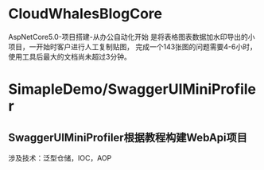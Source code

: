 # CloudWhalesBlogCore
AspNetCore5.0-项目搭建-从办公自动化开始
是将表格图表数据加水印导出的小项目，一开始时客户进行人工复制贴图，
完成一个143张图的问题需要4-6小时，使用工具后最大的文档尚未超过3分钟。

# SimapleDemo/SwaggerUIMiniProfiler
## SwaggerUIMiniProfiler根据教程构建WebApi项目
涉及技术：泛型仓储，IOC，AOP
